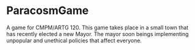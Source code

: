 # ParacosmGame
A game for CMPM/ARTG 120.
This game takes place in a small town that has recently elected a new Mayor. The mayor soon beings implementing unpopular and unethical policies that affect everyone.
